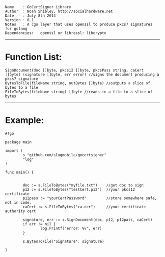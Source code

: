 	Name    : GoCertSigner Library                      
	Author  : Noah Shibley, http://socialhardware.net                       
	Date    : July 8th 2014                                 
	Version : 0.1                                               
	Notes   : A cgo layer that uses openssl to produce pkcs7 signatures for golang
	Dependencies:   openssl or libressl: libcrypto

***
# Function List:

	SignDocument(doc []byte, pkcs12 []byte, pkcsPass string, caCert []byte) (signature []byte, err error) //signs the document producing a pkcs7 signature
	BytesToFile(fileName string, outBytes []byte) //outputs a slice of bytes to a file
	FileToBytes(fileName string) []byte //reads in a file to a slice of bytes

***

# Example:

```
#!go

package main

import (
        s "github.com/slugmobile/gocertsigner"
        "log"
)

func main() {

         
        doc := s.FileToBytes("myfile.txt")    //get doc to sign
        p12 := s.FileToBytes("testCert.p12")  //your pkcs12 certificate
        p12pass := "yourCertPassword" 		  //store somewhere safe, not in code. 
        caCert := s.FileToBytes("ca.cer")     //your certificate authority cert

        signature, err := s.SignDocument(doc, p12, p12pass, caCert)
        if err != nil {
                log.Printf("error: %v", err)
        }

        s.BytesToFile("Signature", signature)

}
```
